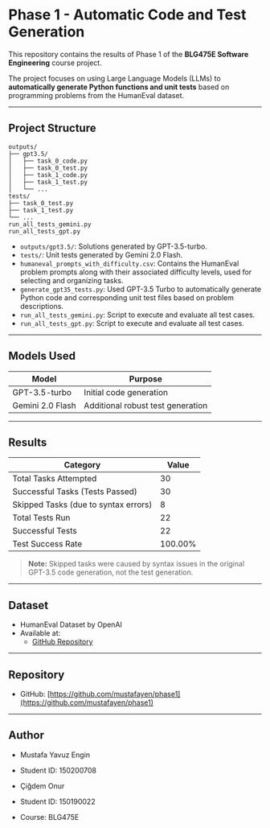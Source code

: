 # Phase 1 - Automatic Code and Test Generation

This repository contains the results of Phase 1 of the **BLG475E Software Engineering** course project.

The project focuses on using Large Language Models (LLMs) to **automatically generate Python functions and unit tests** based on programming problems from the HumanEval dataset.

---

## Project Structure

```
outputs/
├── gpt3.5/
│   ├── task_0_code.py
│   ├── task_0_test.py
│   ├── task_1_code.py
│   ├── task_1_test.py
│   └── ...
tests/
├── task_0_test.py
├── task_1_test.py
└── ...
run_all_tests_gemini.py
run_all_tests_gpt.py
```

- `outputs/gpt3.5/`: Solutions generated by GPT-3.5-turbo.
- `tests/`: Unit tests generated by Gemini 2.0 Flash.
- `humaneval_prompts_with_difficulty.csv`: Contains the HumanEval problem prompts along with their associated difficulty levels, used for selecting and organizing tasks.
- `generate_gpt35_tests.py`: Used GPT-3.5 Turbo to automatically generate Python code and corresponding unit test files based on problem descriptions.
- `run_all_tests_gemini.py`: Script to execute and evaluate all test cases.
- `run_all_tests_gpt.py`: Script to execute and evaluate all test cases.


---

## Models Used

| Model              | Purpose                    |
| ------------------ | -------------------------- |
| GPT-3.5-turbo       | Initial code generation     |
| Gemini 2.0 Flash    | Additional robust test generation |

---

## Results

| Category | Value |
| -------- | ----- |
| Total Tasks Attempted | 30 |
| Successful Tasks (Tests Passed) | 30 |
| Skipped Tasks (due to syntax errors) | 8 |
| Total Tests Run | 22 |
| Successful Tests | 22 |
| Test Success Rate | 100.00% |

> **Note:** Skipped tasks were caused by syntax issues in the original GPT-3.5 code generation, not the test generation.

---

## Dataset

- HumanEval Dataset by OpenAI
- Available at:
  - [GitHub Repository](https://github.com/openai/human-eval)

---

## Repository

- GitHub: [https://github.com/mustafayen/phase1](https://github.com/mustafayen/phase1)

---

## Author

- Mustafa Yavuz Engin  
- Student ID: 150200708

- Çiğdem Onur  
- Student ID: 150190022

- Course: BLG475E
